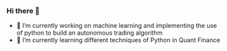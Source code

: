 ### Hi there 👋

- 🔭 I’m currently working on machine learning and implementing the use of python to build an autonomous trading algorithm
- 🌱 I’m currently learning different techniques of Python in Quant Finance
